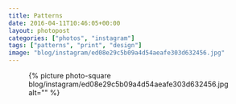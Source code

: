 ```yaml
---
title: Patterns
date: 2016-04-11T10:46:05+00:00
layout: photopost
categories: ["photos", "instagram"]
tags: ["patterns", "print", "design"]
image: "blog/instagram/ed08e29c5b09a4d54aeafe303d632456.jpg"
---
```


<figure class="photo photo--square">
  {% picture photo-square blog/instagram/ed08e29c5b09a4d54aeafe303d632456.jpg alt="" %}
</figure>


